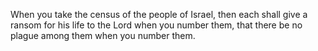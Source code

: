 When you take the census of the people of Israel, then each shall give a ransom for his life to the Lord when you number them, that there be no plague among them when you number them.
